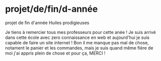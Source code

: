 # projet/de/fin/d-année
projet de fin d'année Huiles prodigieuses

Je tiens à remercier tous mes professeurs pour cette anée ! 
Je suis arrivé dans cette école avec zero connaissance en web et aujourd'hui je suis capable de faire un site internet ! 
Bon il me manque pas mal de chose, notament le panier et les commandes, mais je suis quand même fière de moi j'ai appris plein de chose et pour ça, MERCI !
